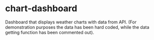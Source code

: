 # chart-dashboard
Dashboard that displays weather charts with data from API. (For demonstration purposes the data has been hard coded, while the data getting function has been commented out).
